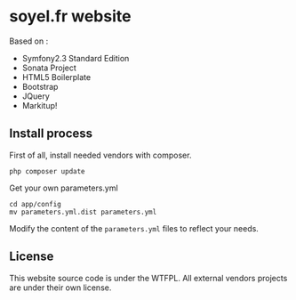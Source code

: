 # soyel.fr website

Based on :

* Symfony2.3 Standard Edition
* Sonata Project
* HTML5 Boilerplate
* Bootstrap
* JQuery
* Markitup!

## Install process

First of all, install needed vendors with composer.

    php composer update

Get your own parameters.yml

    cd app/config
    mv parameters.yml.dist parameters.yml

Modify the content of the `parameters.yml` files to reflect your needs.

## License

This website source code is under the WTFPL. All external vendors projects are
under their own license.
